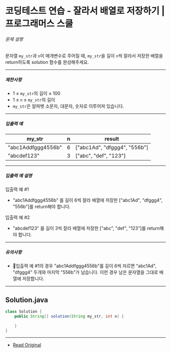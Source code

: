 # 코딩테스트 연습 - 잘라서 배열로 저장하기 | 프로그래머스 스쿨

###### 문제 설명

문자열 `my_str`과 `n`이 매개변수로 주어질 때, `my_str`을 길이 `n`씩 잘라서 저장한 배열을 return하도록 solution 함수를 완성해주세요.

---

##### 제한사항

* 1 ≤ `my_str`의 길이 ≤ 100
* 1 ≤ `n` ≤ `my_str`의 길이
* `my_str`은 알파벳 소문자, 대문자, 숫자로 이루어져 있습니다.

---

##### 입출력 예

| my\_str            | n | result                         |
| ------------------ | - | ------------------------------ |
| "abc1Addfggg4556b" | 6 | \["abc1Ad", "dfggg4", "556b"\] |
| "abcdef123"        | 3 | \["abc", "def", "123"\]        |

---

##### 입출력 예 설명

입출력 예 #1

* "abc1Addfggg4556b" 를 길이 6씩 잘라 배열에 저장한 \["abc1Ad", "dfggg4", "556b"\]를 return해야 합니다.

입출력 예 #2

* "abcdef123" 를 길이 3씩 잘라 배열에 저장한 \["abc", "def", "123"\]를 return해야 합니다.

---

##### 유의사항

* 입출력 예 #1의 경우 "abc1Addfggg4556b"를 길이 6씩 자르면 "abc1Ad", "dfggg4" 두개와 마지막 "556b"가 남습니다. 이런 경우 남은 문자열을 그대로 배열에 저장합니다.
---
## Solution.java

```java
class Solution {
    public String[] solution(String my_str, int n) {
        
    }
}
```

---
* [Read Original](https://school.programmers.co.kr/learn/courses/30/lessons/120913)
